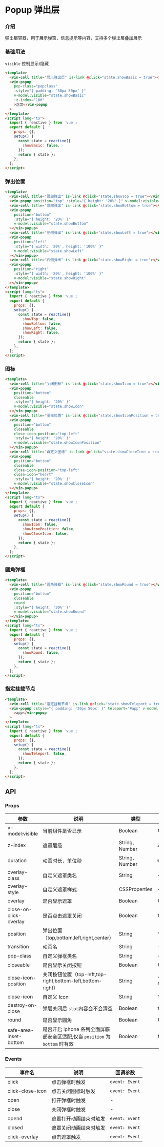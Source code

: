 # Popup 弹出层

### 介绍

弹出层容器，用于展示弹窗、信息提示等内容，支持多个弹出层叠加展示

### 基础用法

`visible` 控制显示/隐藏

```html
<template>
  <vin-cell title="展示弹出层" is-link @click="state.showBasic = true"></vin-cell>
  <vin-popup
    pop-class="popclass"
    :style="{ padding: '30px 50px' }"
    v-model:visible="state.showBasic"
    :z-index="100"
    >正文</vin-popup
  >
</template>
<script lang="ts">
  import { reactive } from 'vue';
  export default {
    props: {},
    setup() {
      const state = reactive({
        showBasic: false,
      });
      return { state };
    },
  };
</script>
```

### 弹出位置

```html
<template>
  <vin-cell title="顶部弹出" is-link @click="state.showTop = true"></vin-cell>
  <vin-popup position="top" :style="{ height: '20%' }" v-model:visible="state.showTop"></vin-popup>
  <vin-cell title="底部弹出" is-link @click="state.showBottom = true"></vin-cell>
  <vin-popup
    position="bottom"
    :style="{ height: '20%' }"
    v-model:visible="state.showBottom"
  ></vin-popup>
  <vin-cell title="左侧弹出" is-link @click="state.showLeft = true"></vin-cell>
  <vin-popup
    position="left"
    :style="{ width: '20%', height: '100%' }"
    v-model:visible="state.showLeft"
  ></vin-popup>
  <vin-cell title="右侧弹出" is-link @click="state.showRight = true"></vin-cell>
  <vin-popup
    position="right"
    :style="{ width: '20%', height: '100%' }"
    v-model:visible="state.showRight"
  ></vin-popup>
</template>
<script lang="ts">
  import { reactive } from 'vue';
  export default {
    props: {},
    setup() {
      const state = reactive({
        showTop: false,
        showBottom: false,
        showLeft: false,
        showRight: false,
      });
      return { state };
    },
  };
</script>
```

### 图标

```html
<template>
  <vin-cell title="关闭图标" is-link @click="state.showIcon = true"></vin-cell>
  <vin-popup
    position="bottom"
    closeable
    :style="{ height: '20%' }"
    v-model:visible="state.showIcon"
  ></vin-popup>
  <vin-cell title="图标位置" is-link @click="state.showIconPosition = true"></vin-cell>
  <vin-popup
    position="bottom"
    closeable
    close-icon-position="top-left"
    :style="{ height: '20%' }"
    v-model:visible="state.showIconPosition"
  ></vin-popup>
  <vin-cell title="自定义图标" is-link @click="state.showCloseIcon = true"></vin-cell>
  <vin-popup
    position="bottom"
    closeable
    close-icon-position="top-left"
    close-icon="heart"
    :style="{ height: '20%' }"
    v-model:visible="state.showCloseIcon"
  ></vin-popup>
</template>
<script lang="ts">
  import { reactive } from 'vue';
  export default {
    props: {},
    setup() {
      const state = reactive({
        showIcon: false,
        showIconPosition: false,
        showCloseIcon: false,
      });
      return { state };
    },
  };
</script>
```

### 圆角弹框

```html
<template>
  <vin-cell title="圆角弹框" is-link @click="state.showRound = true"></vin-cell>
  <vin-popup
    position="bottom"
    closeable
    round
    :style="{ height: '30%' }"
    v-model:visible="state.showRound"
  ></vin-popup>
</template>
<script lang="ts">
  import { reactive } from 'vue';
  export default {
    props: {},
    setup() {
      const state = reactive({
        showRound: false,
      });
      return { state };
    },
  };
</script>
```

### 指定挂载节点

```html
<template>
  <vin-cell title="指定挂载节点" is-link @click="state.showTeleport = true"></vin-cell>
  <vin-popup :style="{ padding: '30px 50px' }" teleport="#app" v-model:visible="state.showTeleport"
    >app</vin-popup
  >
</template>
<script lang="ts">
  import { reactive } from 'vue';
  export default {
    props: {},
    setup() {
      const state = reactive({
        showTeleport: false,
      });
      return { state };
    },
  };
</script>
```

## API

### Props

| 参数                   | 说明                                                                        | 类型           | 默认值        |
| ---------------------- | --------------------------------------------------------------------------- | -------------- | ------------- |
| v-model:visible        | 当前组件是否显示                                                            | Boolean        | `false`       |
| z-index                | 遮罩层级                                                                    | String、Number | `2000`        |
| duration               | 动画时长，单位秒                                                            | String、Number | `0.3`         |
| overlay-class          | 自定义遮罩类名                                                              | String         | -             |
| overlay-style          | 自定义遮罩样式                                                              | CSSProperties  | -             |
| overlay                | 是否显示遮罩                                                                | Boolean        | `true`        |
| close-on-click-overlay | 是否点击遮罩关闭                                                            | Boolean        | `true`        |
| position               | 弹出位置（top,bottom,left,right,center）                                    | String         | `"center"`    |
| transition             | 动画名                                                                      | String         | -             |
| pop-class              | 自定义弹框类名                                                              | String         | -             |
| closeable              | 是否显示关闭按钮                                                            | Boolean        | `false`       |
| close-icon-position    | 关闭按钮位置（top-left,top-right,bottom-left,bottom-right）                 | String         | `"top-right"` |
| close-icon             | 自定义 Icon                                                                 | String         | `"close"`     |
| destroy-on-close       | 弹层关闭后 `slot`内容会不会清空                                             | Boolean        | `true`        |
| round                  | 是否显示圆角                                                                | Boolean        | `false`       |
| safe-area-inset-bottom | 是否开启 iphone 系列全面屏底部安全区适配,仅当 `position` 为 `bottom` 时有效 | Boolean        | `false`       |

### Events

| 事件名           | 说明                   | 回调参数       |
| ---------------- | ---------------------- | -------------- |
| click            | 点击弹框时触发         | `event: Event` |
| click-close-icon | 点击关闭图标时触发     | `event: Event` |
| open             | 打开弹框时触发         | -              |
| close            | 关闭弹框时触发         | -              |
| opend            | 遮罩打开动画结束时触发 | `event: Event` |
| closed           | 遮罩关闭动画结束时触发 | `event: Event` |
| click-overlay    | 点击遮罩触发           | `event: Event` |
